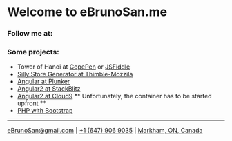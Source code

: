 <script defer src="https://use.fontawesome.com/releases/v5.0.10/js/all.js" integrity="sha384-slN8GvtUJGnv6ca26v8EzVaR9DC58QEwsIk9q1QXdCU8Yu8ck/tL/5szYlBbqmS+" crossorigin="anonymous"></script>


# Welcome to eBrunoSan.me
### Follow me at:
[<i class="fab fa-github fa-2x"></i>](https://github.com/ebrunosan)
[<i class="fab fa-gitlab fa-2x"></i>](https://gitlab.com/ebrunosan)
[<i class="fab fa-linkedin fa-2x"></i>](https://www.linkedin.com/in/ebrunosan)
[<i class="fab fa-twitter fa-2x"></i>](https://twitter.com/ebrunosan)
[<i class="fab fa-wordpress fa-2x"></i>](https://ebrunosan.wordpress.com/)

### Some projects:
- Tower of Hanoi at [CopePen](https://codepen.io/ebrunosan/pen/NMRoZX) or [JSFiddle](https://jsfiddle.net/ebrunosan/8hkxot4a/)
- [Silly Store Generator at Thimble-Mozzila](https://thimbleprojects.org/ebrunosan/467686)
- [Angular at Plunker](https://embed.plnkr.co/uVy4H64hZBmzucoHjXM3/)
- [Angular2 at StackBlitz](https://stackblitz.com/edit/angular-qijtbn)
- [Angular2 at Cloud9](https://angular2-bdasilvasantos00.c9users.io/) ** Unfortunately, the container has to be started upfront **
- [PHP with Bootstrap](http://web.ebrunosan.epizy.com)

* * *

[<i class="fas fa-envelope fa-lg"></i> eBrunoSan@gmail.com](mailto:ebrunosan@gmail.com) | 
[<i class="fas fa-phone fa-lg"></i> +1 (647) 906 9035](tel:+16479069035) | 
[<i class="fas fa-map-marker-alt"></i> Markham, ON, Canada](https://goo.gl/maps/fSSwMpRAKRx)
